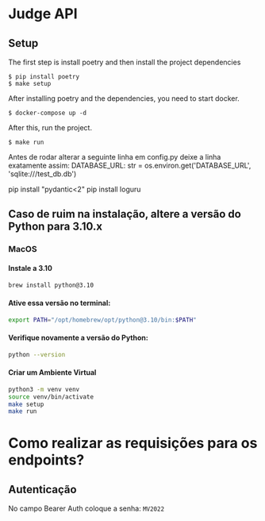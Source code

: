 # Judge API

## Setup

The first step is install poetry and then install the project dependencies

```shell
$ pip install poetry
$ make setup
```

After installing poetry and the dependencies, you need to start docker.

```shell
$ docker-compose up -d
```

After this, run the project.

```shell
$ make run
```

Antes de rodar alterar a seguinte linha em config.py
deixe a linha exatamente assim: 
DATABASE_URL: str = os.environ.get('DATABASE_URL', 'sqlite:///test_db.db')



pip install "pydantic<2"
pip install loguru

## Caso de ruim na instalação, altere a versão do Python para 3.10.x
### MacOS

#### Instale a 3.10
```sh
brew install python@3.10
```

#### Ative essa versão no terminal:
```sh
export PATH="/opt/homebrew/opt/python@3.10/bin:$PATH"
```

#### Verifique novamente a versão do Python:
```sh
python --version
```

#### Criar um Ambiente Virtual
```sh
python3 -m venv venv
source venv/bin/activate
make setup
make run
```

# Como realizar as requisições para os endpoints?
## Autenticação
No campo Bearer Auth coloque a senha: `MV2022`